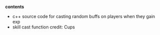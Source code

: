 **contents**
* c++ source code for casting random buffs on players when they gain exp
* skill cast function credit: Cups
